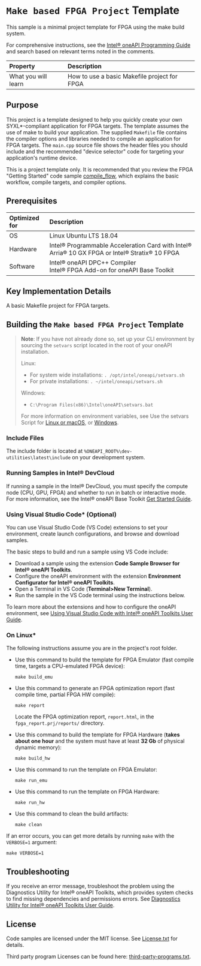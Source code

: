# `Make based FPGA Project` Template
This sample is a minimal project template for FPGA using the make build system.

For comprehensive instructions, see the [Intel&reg; oneAPI Programming Guide](https://software.intel.com/en-us/oneapi-programming-guide) and search based on relevant terms noted in the comments.

| Property                     | Description
|:---                               |:---
| What you will learn               | How to use a basic Makefile project for FPGA

## Purpose
This project is a template designed to help you quickly create your own SYXL*-compliant application for FPGA targets. The template assumes the use of make to build your application. The supplied `Makefile` file contains the compiler options and libraries needed to compile an application for FPGA targets. The `main.cpp` source file shows the header files you should include and the recommended "device selector" code for targeting your application's runtime device.

This is a project template only. It is recommended that you review the FPGA "Getting Started" code sample [compile_flow](https://github.com/oneapi-src/oneAPI-samples/tree/master/DirectProgramming/DPC%2B%2BFPGA/Tutorials/GettingStarted/fpga_compile), which explains the basic workflow, compile targets, and compiler options.

## Prerequisites

| Optimized for                     | Description
|:---                               |:---
| OS                                | Linux Ubuntu LTS 18.04
| Hardware                          | Intel&reg; Programmable Acceleration Card with Intel&reg; Arria&reg; 10 GX FPGA or Intel&reg; Stratix&reg; 10 FPGA
| Software                          | Intel&reg; oneAPI DPC++ Compiler <br>Intel&reg; FPGA Add-on for oneAPI Base Toolkit

## Key Implementation Details
A basic Makefile project for FPGA targets.

## Building the `Make based FPGA Project` Template
> **Note**: If you have not already done so, set up your CLI
> environment by sourcing  the `setvars` script located in
> the root of your oneAPI installation.
>
> Linux:
> - For system wide installations: `. /opt/intel/oneapi/setvars.sh`
> - For private installations: `. ~/intel/oneapi/setvars.sh`
>
> Windows:
> - `C:\Program Files(x86)\Intel\oneAPI\setvars.bat`
>
>For more information on environment variables, see Use the setvars Script for [Linux or macOS](https://www.intel.com/content/www/us/en/develop/documentation/oneapi-programming-guide/top/oneapi-development-environment-setup/use-the-setvars-script-with-linux-or-macos.html), or [Windows](https://www.intel.com/content/www/us/en/develop/documentation/oneapi-programming-guide/top/oneapi-development-environment-setup/use-the-setvars-script-with-windows.html).

### Include Files
The include folder is located at `%ONEAPI_ROOT%\dev-utilities\latest\include` on your development system.

### Running Samples in Intel&reg; DevCloud
If running a sample in the Intel&reg; DevCloud, you must specify the compute node (CPU, GPU, FPGA) and whether to run in batch or interactive mode. For more information, see the Intel&reg; oneAPI Base Toolkit [Get Started Guide](https://devcloud.intel.com/oneapi/get_started/).


### Using Visual Studio Code*  (Optional)

You can use Visual Studio Code (VS Code) extensions to set your environment, create launch configurations,
and browse and download samples.

The basic steps to build and run a sample using VS Code include:
 - Download a sample using the extension **Code Sample Browser for Intel&reg; oneAPI Toolkits**.
 - Configure the oneAPI environment with the extension **Environment Configurator for Intel&reg; oneAPI Toolkits**.
 - Open a Terminal in VS Code (**Terminal>New Terminal**).
 - Run the sample in the VS Code terminal using the instructions below.

To learn more about the extensions and how to configure the oneAPI environment, see
[Using Visual Studio Code with Intel&reg; oneAPI Toolkits User Guide](https://software.intel.com/content/www/us/en/develop/documentation/using-vs-code-with-intel-oneapi/top.html).

### On Linux*
The following instructions assume you are in the project's root folder.

- Use this command to build the template for FPGA Emulator (fast compile time, targets a CPU-emulated FPGA device):
  ```
  make build_emu
  ```
- Use this command to generate an FPGA optimization report (fast compile time, partial FPGA HW compile):
  ```
  make report
  ```
  Locate the FPGA optimization report, `report.html`, in the `fpga_report.prj/reports/` directory.

- Use this command to build the template for FPGA Hardware (**takes about one hour** and the system must
have at least **32 Gb** of physical dynamic memory):
  ```
  make build_hw
  ```
- Use this command to run the template on FPGA Emulator:
  ```
  make run_emu
  ```
- Use this command to run the template on FPGA Hardware:
  ```
  make run_hw
  ```
- Use this command to clean the build artifacts:
  ```
  make clean
  ```
If an error occurs, you can get more details by running `make` with
the `VERBOSE=1` argument:
```
make VERBOSE=1
```

## Troubleshooting
If you receive an error message, troubleshoot the problem using the Diagnostics Utility for Intel&reg; oneAPI Toolkits, which provides system checks to find missing
dependencies and permissions errors. See [Diagnostics Utility for Intel&reg; oneAPI Toolkits User Guide](https://www.intel.com/content/www/us/en/develop/documentation/diagnostic-utility-user-guide/top.html).

## License
Code samples are licensed under the MIT license. See
[License.txt](https://github.com/oneapi-src/oneAPI-samples/blob/master/License.txt) for details.

Third party program Licenses can be found here: [third-party-programs.txt](https://github.com/oneapi-src/oneAPI-samples/blob/master/third-party-programs.txt).